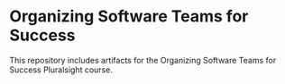 # Organizing Software Teams for Success
This repository includes artifacts for the Organizing Software Teams for Success Pluralsight course. 

